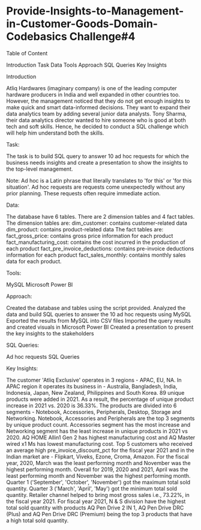 # Provide-Insights-to-Management-in-Customer-Goods-Domain-Codebasics Challenge#4
Table of Content

Introduction
 Task
 Data
 Tools
 Approach
 SQL Queries
 Key Insights
   

Introduction

Atliq Hardwares (imaginary company) is one of the leading computer hardware producers in India and well expanded in other countries too. However, the management noticed that they do not get enough insights to make quick and smart data-informed decisions. They want to expand their data analytics team by adding several junior data analysts. Tony Sharma, their data analytics director wanted to hire someone who is good at both tech and soft skills. Hence, he decided to conduct a SQL challenge which will help him understand both the skills.

Task:

The task is to build SQL query to answer 10 ad hoc requests for which the business needs insights and create a presentation to show the insights to the top-level management.

Note: Ad hoc is a Latin phrase that literally translates to 'for this' or 'for this situation'. Ad hoc requests are requests come unexpectedly without any prior planning. These requests often require immediate action.

Data:

The database have 6 tables.
There are 2 dimension tables and 4 fact tables.
The dimension tables are:
    dim_customer: contains customer-related data
    dim_product: contains product-related data
The fact tables are:
    fact_gross_price: contains gross price information for each product
    fact_manufacturing_cost: contains the cost incurred in the production of each product
    fact_pre_invoice_deductions: contains pre-invoice deductions information for each product
    fact_sales_monthly: contains monthly sales data for each product.


Tools:

  MySQL
  Microsoft Power BI
    

Approach:

  Created the database and tables using the script provided.
  Analyzed the data and build SQL queries to answer the 10 ad hoc requests using MySQL
  Exported the results from MySQL into CSV files
  Imported the query results and created visuals in Microsoft Power BI
  Created a presentation to present the key insights to the stakeholders

SQL Queries:

   Ad hoc requests SQL Queries

Key Insights:

   The customer 'Atliq Exclusive' operates in 3 regions - APAC, EU, NA. In APAC region it operates its business in - Australia, Bangladesh, India, Indonesia, Japan, New Zealand, Philippines and South Korea.
   89 unique products were added in 2021. As a result, the percentage of unique product increase in 2021 vs. 2020 is 36.33%.
   The products are divided into 6 segments - Notebook, Accessories, Peripherals, Desktop, Storage and Networking.
   Notebook, Accessories and Peripherals are the top 3 segments by unique product count.
   Accessories segment has the most increase and Networking segment has the least increase in unique products in 2021 vs 2020.
   AQ HOME Allin1 Gen 2 has highest manufacturing cost and AQ Master wired x1 Ms has lowest manufacturing cost.
   Top 5 customers who received an average high pre_invoice_discount_pct for the fiscal year 2021 and in the Indian market are - Flipkart, Viveks, Ezone, Croma, Amazon.
   For the fiscal year, 2020, March was the least performing month and November was the highest performing month.
   Overall for 2019, 2020 and 2021, April was the least performing month and November was the highest performing month.
   Quarter 1 ('September', 'October', 'November') got the maximum total sold quantity.
   Quarter 3 ('March', 'April', 'May') got the minimum total sold quantity.
   Retailer channel helped to bring most gross sales i.e., 73.22%, in the fiscal year 2021.
   For fiscal year 2021, N & S division have the highest total sold quantity with products AQ Pen Drive 2 IN 1, AQ Pen Drive DRC (Plus) and AQ Pen Drive DRC (Premium) being the top 3 products that have a high total sold quantity.
